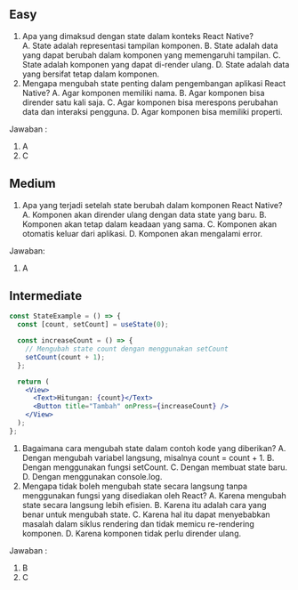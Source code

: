 ## Easy

1. Apa yang dimaksud dengan state dalam konteks React Native?  
   A. State adalah representasi tampilan komponen.
   B. State adalah data yang dapat berubah dalam komponen yang memengaruhi tampilan.
   C. State adalah komponen yang dapat di-render ulang.
   D. State adalah data yang bersifat tetap dalam komponen.
2. Mengapa mengubah state penting dalam pengembangan aplikasi React Native?
   A. Agar komponen memiliki nama.
   B. Agar komponen bisa dirender satu kali saja.
   C. Agar komponen bisa merespons perubahan data dan interaksi pengguna.
   D. Agar komponen bisa memiliki properti.

Jawaban :

1. A
2. C

## Medium

1. Apa yang terjadi setelah state berubah dalam komponen React Native?
   A. Komponen akan dirender ulang dengan data state yang baru.
   B. Komponen akan tetap dalam keadaan yang sama.
   C. Komponen akan otomatis keluar dari aplikasi.
   D. Komponen akan mengalami error.

Jawaban:

1. A

## Intermediate

```jsx
const StateExample = () => {
  const [count, setCount] = useState(0);

  const increaseCount = () => {
    // Mengubah state count dengan menggunakan setCount
    setCount(count + 1);
  };

  return (
    <View>
      <Text>Hitungan: {count}</Text>
      <Button title="Tambah" onPress={increaseCount} />
    </View>
  );
};
```

1. Bagaimana cara mengubah state dalam contoh kode yang diberikan?
   A. Dengan mengubah variabel langsung, misalnya count = count + 1.
   B. Dengan menggunakan fungsi setCount.
   C. Dengan membuat state baru.
   D. Dengan menggunakan console.log.
2. Mengapa tidak boleh mengubah state secara langsung tanpa menggunakan fungsi yang disediakan oleh React?
   A. Karena mengubah state secara langsung lebih efisien.
   B. Karena itu adalah cara yang benar untuk mengubah state.
   C. Karena hal itu dapat menyebabkan masalah dalam siklus rendering dan tidak memicu re-rendering komponen.
   D. Karena komponen tidak perlu dirender ulang.

Jawaban :

1. B
2. C
